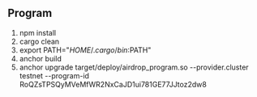 ## Program

1. npm install
2. cargo clean 
3. export PATH="$HOME/.cargo/bin:$PATH"
4. anchor build
5. anchor upgrade target/deploy/airdrop_program.so --provider.cluster testnet --program-id RoQZsTPSQyMVeMfWR2NxCaJD1ui781GE77JJtoz2dw8